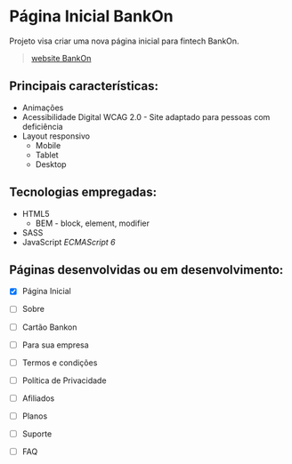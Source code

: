 # Página Inicial BankOn

Projeto visa criar uma nova página inicial para fintech BankOn.

> [website BankOn](http://www.bankon.com.br)

## Principais características:
* Animações
* Acessibilidade Digital WCAG 2.0 -  Site adaptado para pessoas com deficiência
* Layout responsivo
  * Mobile
  * Tablet
  * Desktop

## Tecnologias empregadas:
* HTML5
  * BEM - block, element, modifier
* SASS 
* JavaScript *ECMAScript 6*


## Páginas desenvolvidas ou em  desenvolvimento:
- [x] Página Inicial
- [ ] Sobre
- [ ] Cartão Bankon
- [ ] Para sua empresa
- [ ] Termos e condições
- [ ] Política de Privacidade
- [ ] Afiliados
- [ ] Planos
- [ ] Suporte
- [ ] FAQ

